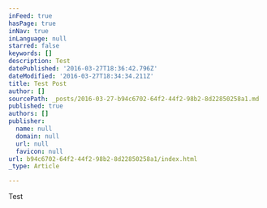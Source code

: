 ```yaml
---
inFeed: true
hasPage: true
inNav: true
inLanguage: null
starred: false
keywords: []
description: Test
datePublished: '2016-03-27T18:36:42.796Z'
dateModified: '2016-03-27T18:34:34.211Z'
title: Test Post
author: []
sourcePath: _posts/2016-03-27-b94c6702-64f2-44f2-98b2-8d22850258a1.md
published: true
authors: []
publisher:
  name: null
  domain: null
  url: null
  favicon: null
url: b94c6702-64f2-44f2-98b2-8d22850258a1/index.html
_type: Article

---
```

Test